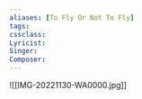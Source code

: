 ```yaml
---
aliases: [To Fly Or Not To Fly]
tags: 
cssclass:
Lyricist: 
Singer:
Composer:
---
```


![[IMG-20221130-WA0000.jpg]]





